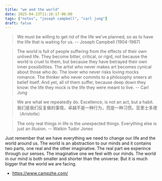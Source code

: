 ```yaml
---
title: "we and the world"
date: 2025-04-23T11:18:17-06:00
tags: ["notes", "joseph campbell", "carl jung"]
draft: false
---
```


> We must be willing to get rid of the life we’ve planned, so as to have the life that is waiting for us. -- Joseph Campbell (1904-1987)

> The world is full of people suffering from the effects of their own unlived life. They become bitter, critical, or rigid, not because the world is cruel to them, but because they have betrayed their own inner possibilities. The artist who never makes art becomes cynical about those who do.
The lover who never risks loving mocks romance. The thinker who never commits to a philosophy sneers at belief itself. And yet, all of them suffer, because deep down they know: the life they mock is the life they were meant to live. -- Carl Jung

> We are what we repeatedly do. Excellence, is not an act, but a habit. 我们是我们反复做的事情，卓越不是一种行为，而是一种习惯。亚里士多德（Aristotle）

> The only real things in life is the unexpected things. Everything else is just an illusion. -- Watkin Tudor Jones

Just remember that we have everything we need to change our life and the world around us. The world is an abstraction to our minds and it contains two parts, one real and the other imaginative. The real part we experince through our senses. The imaginative one we feel with our minds. The world in our mind is both smaller and shorter than the universe. But it is much bigger that the world we are facing.
 
* https://www.campzhe.com/

